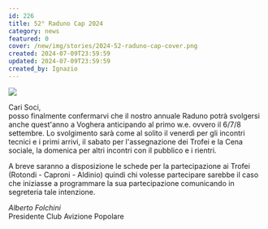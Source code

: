 ```yaml
---
id: 226
title: 52° Raduno Cap 2024
category: news
featured: 0
cover: /new/img/stories/2024-52-raduno-cap-cover.png
created: 2024-07-09T23:59:59
updated: 2024-07-09T23:59:59
created_by: Ignazio
---
```


<div class="grid grid-cols-1 sm:grid-cols-2 gap-2">
    <div>
        <a href="/new/img/stories/2024-52-raduno-cap.png">
            <img class="w-full" src="/new/img/stories/2024-52-raduno-cap.png"/>
        </a>
    </div>
    <div>
        <p>
            Cari Soci,<br />
            posso finalmente confermarvi che il nostro annuale Raduno potrà svolgersi anche
            quest'anno a Voghera anticipando al primo w.e. ovvero il 6/7/8 settembre.
            Lo svolgimento sarà come al solito il venerdì per gli incontri tecnici e i primi
            arrivi, il sabato per l'assegnazione dei Trofei e la Cena sociale, la domenica
            per altri incontri con il pubblico e i rientri.
        </p>
        <p>
            A breve saranno a disposizione le schede per la partecipazione ai Trofei
            (Rotondi - Caproni - Aldinio) quindi chi volesse partecipare sarebbe il caso
            che iniziasse a programmare la sua partecipazione comunicando in
            segreteria tale intenzione.
        </p>
        <p class="text-right">
            <i>Alberto Folchini</i><br />
            Presidente Club Avizione Popolare
        </p>
    </div>

</div>
